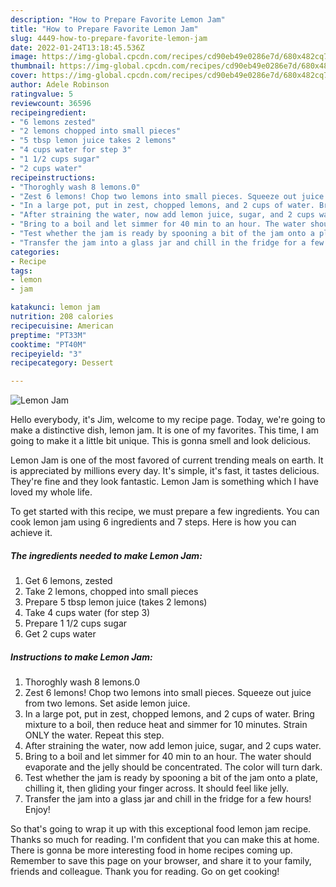 ```yaml
---
description: "How to Prepare Favorite Lemon Jam"
title: "How to Prepare Favorite Lemon Jam"
slug: 4449-how-to-prepare-favorite-lemon-jam
date: 2022-01-24T13:18:45.536Z
image: https://img-global.cpcdn.com/recipes/cd90eb49e0286e7d/680x482cq70/lemon-jam-recipe-main-photo.jpg
thumbnail: https://img-global.cpcdn.com/recipes/cd90eb49e0286e7d/680x482cq70/lemon-jam-recipe-main-photo.jpg
cover: https://img-global.cpcdn.com/recipes/cd90eb49e0286e7d/680x482cq70/lemon-jam-recipe-main-photo.jpg
author: Adele Robinson
ratingvalue: 5
reviewcount: 36596
recipeingredient:
- "6 lemons zested"
- "2 lemons chopped into small pieces"
- "5 tbsp lemon juice takes 2 lemons"
- "4 cups water for step 3"
- "1 1/2 cups sugar"
- "2 cups water"
recipeinstructions:
- "Thoroghly wash 8 lemons.0"
- "Zest 6 lemons! Chop two lemons into small pieces. Squeeze out juice from two lemons. Set aside lemon juice."
- "In a large pot, put in zest, chopped lemons, and 2 cups of water. Bring mixture to a boil, then reduce heat and simmer for 10 minutes. Strain ONLY the water. Repeat this step."
- "After straining the water, now add lemon juice, sugar, and 2 cups water."
- "Bring to a boil and let simmer for 40 min to an hour. The water should evaporate and the jelly should be concentrated. The color will turn dark."
- "Test whether the jam is ready by spooning a bit of the jam onto a plate, chilling it, then gliding your finger across. It should feel like jelly."
- "Transfer the jam into a glass jar and chill in the fridge for a few hours! Enjoy!"
categories:
- Recipe
tags:
- lemon
- jam

katakunci: lemon jam 
nutrition: 208 calories
recipecuisine: American
preptime: "PT33M"
cooktime: "PT40M"
recipeyield: "3"
recipecategory: Dessert

---
```



![Lemon Jam](https://img-global.cpcdn.com/recipes/cd90eb49e0286e7d/680x482cq70/lemon-jam-recipe-main-photo.jpg)

Hello everybody, it's Jim, welcome to my recipe page. Today, we're going to make a distinctive dish, lemon jam. It is one of my favorites. This time, I am going to make it a little bit unique. This is gonna smell and look delicious.

Lemon Jam is one of the most favored of current trending meals on earth. It is appreciated by millions every day. It's simple, it's fast, it tastes delicious. They're fine and they look fantastic. Lemon Jam is something which I have loved my whole life.




To get started with this recipe, we must prepare a few ingredients. You can cook lemon jam using 6 ingredients and 7 steps. Here is how you can achieve it.

<!--inarticleads1-->

##### The ingredients needed to make Lemon Jam:

1. Get 6 lemons, zested
1. Take 2 lemons, chopped into small pieces
1. Prepare 5 tbsp lemon juice (takes 2 lemons)
1. Take 4 cups water (for step 3)
1. Prepare 1 1/2 cups sugar
1. Get 2 cups water




<!--inarticleads2-->

##### Instructions to make Lemon Jam:

1. Thoroghly wash 8 lemons.0
1. Zest 6 lemons! Chop two lemons into small pieces. Squeeze out juice from two lemons. Set aside lemon juice.
1. In a large pot, put in zest, chopped lemons, and 2 cups of water. Bring mixture to a boil, then reduce heat and simmer for 10 minutes. Strain ONLY the water. Repeat this step.
1. After straining the water, now add lemon juice, sugar, and 2 cups water.
1. Bring to a boil and let simmer for 40 min to an hour. The water should evaporate and the jelly should be concentrated. The color will turn dark.
1. Test whether the jam is ready by spooning a bit of the jam onto a plate, chilling it, then gliding your finger across. It should feel like jelly.
1. Transfer the jam into a glass jar and chill in the fridge for a few hours! Enjoy!




So that's going to wrap it up with this exceptional food lemon jam recipe. Thanks so much for reading. I'm confident that you can make this at home. There is gonna be more interesting food in home recipes coming up. Remember to save this page on your browser, and share it to your family, friends and colleague. Thank you for reading. Go on get cooking!

